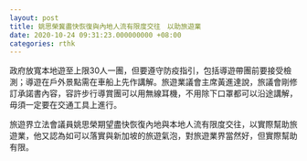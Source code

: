 ```yaml
---
layout: post
title: 姚思榮冀盡快恢復與內地人流有限度交往　以助旅遊業
date: 2020-10-24 09:31:23.000000000 +08:00
categories: rthk
---
```


政府放寬本地遊至上限30人一團，但要遵守防疫指引，包括導遊帶團前要接受檢測；導遊在戶外景點需在車船上先作講解。旅遊業議會主席黃進達說，旅議會剛修訂承諾書內容，容許步行導賞團可以用無線耳機，不用除下口罩都可以沿途講解，毋須一定要在交通工具上進行。

旅遊界立法會議員姚思榮期望盡快恢復內地與本地人流有限度交往，以實際幫助旅遊業，他又認為如可以落實與新加坡的旅遊氣泡，對旅遊業界當然好，但實際幫助有限。
